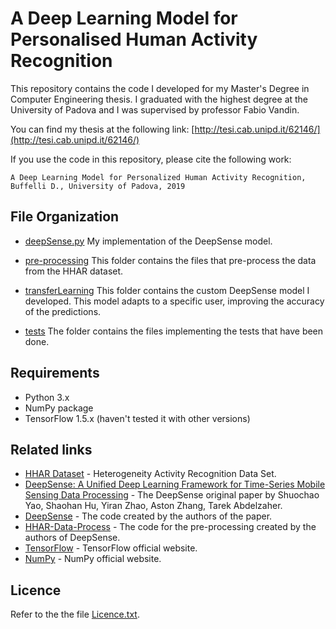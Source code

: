 # A Deep Learning Model for Personalised Human Activity Recognition

This repository contains the code I developed for my Master's Degree in Computer Engineering thesis. I graduated with the highest degree at the University of Padova and I was supervised by professor Fabio Vandin. 

You can find my thesis at the following link: [http://tesi.cab.unipd.it/62146/](http://tesi.cab.unipd.it/62146/)

If you use the code in this repository, please cite the following work:

```A Deep Learning Model for Personalized Human Activity Recognition, Buffelli D., University of Padova, 2019```

## File Organization

* [deepSense.py](deepSense.py)
My implementation of the DeepSense model.

* [pre-processing](pre-processing)
This folder contains the files that pre-process the data from the HHAR dataset.

* [transferLearning](transferLearning)
This folder contains the custom DeepSense model I developed. This model adapts to a specific user, improving the accuracy of the predictions.

* [tests](tests)
The folder contains the files implementing the tests that have been done.

## Requirements

* Python 3.x
* NumPy package
* TensorFlow 1.5.x (haven't tested it with other versions)

## Related links

* [HHAR Dataset](https://archive.ics.uci.edu/ml/datasets/Heterogeneity+Activity+Recognition) - Heterogeneity Activity Recognition Data Set.
* [DeepSense: A Unified Deep Learning Framework for Time-Series Mobile Sensing Data Processing](https://arxiv.org/abs/1611.01942) - The DeepSense original paper by Shuochao Yao, Shaohan Hu, Yiran Zhao, Aston Zhang, Tarek Abdelzaher.
* [DeepSense](https://github.com/yscacaca/DeepSense) - The code created by the authors of the paper.
* [HHAR-Data-Process](https://github.com/yscacaca/HHAR-Data-Process) - The code for the pre-processing created by the authors of DeepSense.
* [TensorFlow](https://www.tensorflow.org/) - TensorFlow official website.
* [NumPy](http://www.numpy.org) - NumPy official website.

## Licence
Refer to the the file [Licence.txt](Licence.txt).
